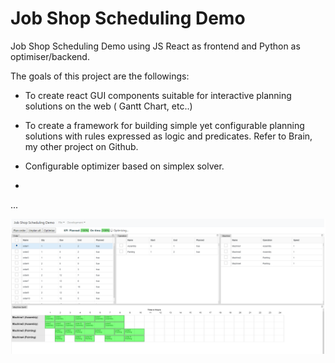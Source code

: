 # Job Shop Scheduling Demo

Job Shop Scheduling Demo using JS React as frontend and Python as optimiser/backend.

The goals of this project are the followings:
- To create react GUI components suitable for interactive planning solutions on the web ( Gantt Chart, etc..)
- To create a framework for building simple yet configurable planning solutions with rules expressed as logic and predicates. Refer to Brain, my other project on Github.

- Configurable optimizer based on simplex solver. 
-
...

![image info](./screenshot.png)
